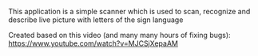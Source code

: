 This application is a simple scanner which is used to scan, recognize and describe live picture with letters of the sign language

Created based on this video (and many many hours of fixing bugs):
https://www.youtube.com/watch?v=MJCSjXepaAM

